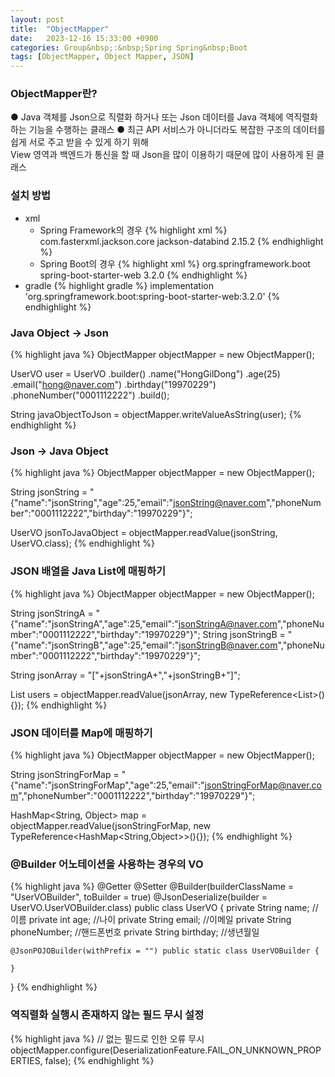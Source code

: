 ```yaml
---
layout: post
title:  "ObjectMapper"
date:   2023-12-16 15:33:00 +0900
categories: Group&nbsp;:&nbsp;Spring Spring&nbsp;Boot
tags: [ObjectMapper, Object Mapper, JSON]
---
```


### ObjectMapper란?

● Java 객체를 Json으로 직렬화 하거나 또는 Json 데이터를 Java 객체에 역직렬화 하는 기능을 수행하는 클래스
● 최근 API 서비스가 아니더라도 복잡한 구조의 데이터를 쉽게 서로 주고 받을 수 있게 하기 위해  
View 영역과 백엔드가 통신을 할 때 Json을 많이 이용하기 때문에 많이 사용하게 된 클래스

### 설치 방법

- xml
    - Spring Framework의 경우
        {% highlight xml %}
        <dependency>
            <groupId>com.fasterxml.jackson.core</groupId>
            <artifactId>jackson-databind</artifactId>
            <version>2.15.2</version>
        </dependency>
        {% endhighlight %}
    - Spring Boot의 경우
        {% highlight xml %}
        <dependency>
            <groupId>org.springframework.boot</groupId>
            <artifactId>spring-boot-starter-web</artifactId>
            <version>3.2.0</version>
        </dependency>
        {% endhighlight %}
- gradle
    {% highlight gradle %}
    implementation 'org.springframework.boot:spring-boot-starter-web:3.2.0'
    {% endhighlight %}

### Java Object → Json

{% highlight java %}
ObjectMapper objectMapper = new ObjectMapper();

UserVO user = 
UserVO
.builder()
.name("HongGilDong")
.age(25)
.email("hong@naver.com")
.birthday("19970229")
.phoneNumber("0001112222")
.build();

String javaObjectToJson = objectMapper.writeValueAsString(user);
{% endhighlight %}

### Json → Java Object

{% highlight java %}
ObjectMapper objectMapper = new ObjectMapper();

String jsonString =
"{\"name\":\"jsonString\",\"age\":25,\"email\":\"jsonString@naver.com\",\"phoneNumber\":\"0001112222\",\"birthday\":\"19970229\"}";

UserVO jsonToJavaObject = objectMapper.readValue(jsonString, UserVO.class);
{% endhighlight %}

### JSON 배열을 Java List에 매핑하기

{% highlight java %}
ObjectMapper objectMapper = new ObjectMapper();

String jsonStringA = "{\"name\":\"jsonStringA\",\"age\":25,\"email\":\"jsonStringA@naver.com\",\"phoneNumber\":\"0001112222\",\"birthday\":\"19970229\"}";
String jsonStringB = "{\"name\":\"jsonStringB\",\"age\":25,\"email\":\"jsonStringB@naver.com\",\"phoneNumber\":\"0001112222\",\"birthday\":\"19970229\"}";

String jsonArray = "["+jsonStringA+","+jsonStringB+"]";

List<UserVO> users = objectMapper.readValue(jsonArray, new TypeReference<List<UserVO>>(){});
{% endhighlight %}

### JSON 데이터를 Map에 매핑하기

{% highlight java %}
ObjectMapper objectMapper = new ObjectMapper();

String jsonStringForMap = "{\"name\":\"jsonStringForMap\",\"age\":25,\"email\":\"jsonStringForMap@naver.com\",\"phoneNumber\":\"0001112222\",\"birthday\":\"19970229\"}";

HashMap<String, Object> map = objectMapper.readValue(jsonStringForMap, new TypeReference<HashMap<String,Object>>(){});
{% endhighlight %}

### @Builder 어노테이션을 사용하는 경우의 VO

{% highlight java %}
@Getter
@Setter
@Builder(builderClassName = "UserVOBuilder", toBuilder = true)
@JsonDeserialize(builder = UserVO.UserVOBuilder.class)
public class UserVO {
    private String name; //이름
    private int age; //나이
    private String email; //이메일
    private String phoneNumber; //핸드폰번호
    private String birthday; //생년월일
    
    @JsonPOJOBuilder(withPrefix = "") public static class UserVOBuilder { 
        
    }
}
{% endhighlight %}

### 역직렬화 실행시 존재하지 않는 필드 무시 설정

{% highlight java %}
// 없는 필드로 인한 오류 무시
objectMapper.configure(DeserializationFeature.FAIL_ON_UNKNOWN_PROPERTIES, false);
{% endhighlight %}